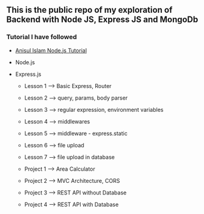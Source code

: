 ## This is the public repo of my exploration of Backend with Node JS, Express JS and MongoDb

### Tutorial I have followed
- [Anisul Islam Node.js Tutorial](https://www.youtube.com/playlist?list=PLgH5QX0i9K3r6ZGeyFnSv_YDxVON2P85m)

- Node.js
- Express.js
     - Lesson 1 --> Basic Express, Router
     - Lesson 2 --> query, params, body parser
     - Lesson 3 --> regular expression, environment variables
     - Lesson 4 --> middlewares
     - Lesson 5 --> middleware - express.static
     - Lesson 6 --> file upload
     - Lesson 7 --> file upload in database
     

     - Project 1 --> Area Calculator
     - Project 2 --> MVC Architecture, CORS
     - Project 3 --> REST API without Database
     - Project 4 --> REST API with Database